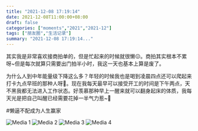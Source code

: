 ```yaml
---
title: "2021-12-08 17:19:14"
date: 2021-12-08T11:00:00+08:00
draft: false
categories: ["moments","2021","2021-12"]
tags: ["朋友圈","生活记录"]
summary: "2021-12-08 17:19:14..."
---
```


其实我是非常喜欢接商拍单的，但是忙起来的时候就很懒😖。商拍其实根本不累呀~但是每次就算只需要出门拍半小时，我这一天也基本上算是废了。

为什么人到中年能量级下降这么多？年轻的时候我也是喝到凌晨四点还可以爬起来打卡九点早班的那种人呀🥺。现在我每天最早可以接受开工的时间是下午两点，天不黑我都无法进入工作状态。好羡慕那种早上一醒来就可以翻身起床的体质，我每天光是把自己叫醒已经需要花掉一半气力惹~🥲

#懒逼不配成为人生赢家

![Media 1](/Moments/photos/2021-12-08/202112081719140.jpg)
![Media 2](/Moments/photos/2021-12-08/202112081719141.jpg)
![Media 3](/Moments/photos/2021-12-08/202112081719142.jpg)
![Media 4](/Moments/photos/2021-12-08/202112081719143.jpg)

